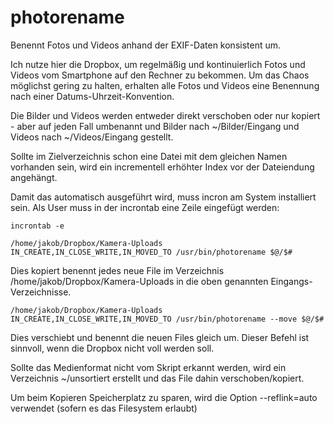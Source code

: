 # photorename

Benennt Fotos und Videos anhand der EXIF-Daten konsistent um.

Ich nutze hier die Dropbox, um regelmäßig und kontinuierlich Fotos und Videos vom Smartphone auf den Rechner zu bekommen.
Um das Chaos möglichst gering zu halten, erhalten alle Fotos und Videos eine Benennung nach einer Datums-Uhrzeit-Konvention.

Die Bilder und Videos werden entweder direkt verschoben oder nur kopiert - aber auf jeden Fall umbenannt und Bilder nach ~/Bilder/Eingang und Videos nach ~/Videos/Eingang gestellt.

Sollte im Zielverzeichnis schon eine Datei mit dem gleichen Namen vorhanden sein, wird ein incrementell erhöhter Index vor der Dateiendung angehängt.

Damit das automatisch ausgeführt wird, muss incron am System installiert sein.
Als User muss in der incrontab eine Zeile eingefügt werden:

    incrontab -e
    
    /home/jakob/Dropbox/Kamera-Uploads IN_CREATE,IN_CLOSE_WRITE,IN_MOVED_TO /usr/bin/photorename $@/$#

Dies kopiert benennt jedes neue File im Verzeichnis /home/jakob/Dropbox/Kamera-Uploads in die oben genannten Eingangs-Verzeichnisse.
    
    /home/jakob/Dropbox/Kamera-Uploads IN_CREATE,IN_CLOSE_WRITE,IN_MOVED_TO /usr/bin/photorename --move $@/$#

Dies verschiebt und benennt die neuen Files gleich um. Dieser Befehl ist sinnvoll, wenn die Dropbox nicht voll werden soll.



Sollte das Medienformat nicht vom Skript erkannt werden, wird ein Verzeichnis ~/unsortiert erstellt und das File dahin verschoben/kopiert.

Um beim Kopieren Speicherplatz zu sparen, wird die Option --reflink=auto verwendet (sofern es das Filesystem erlaubt)
